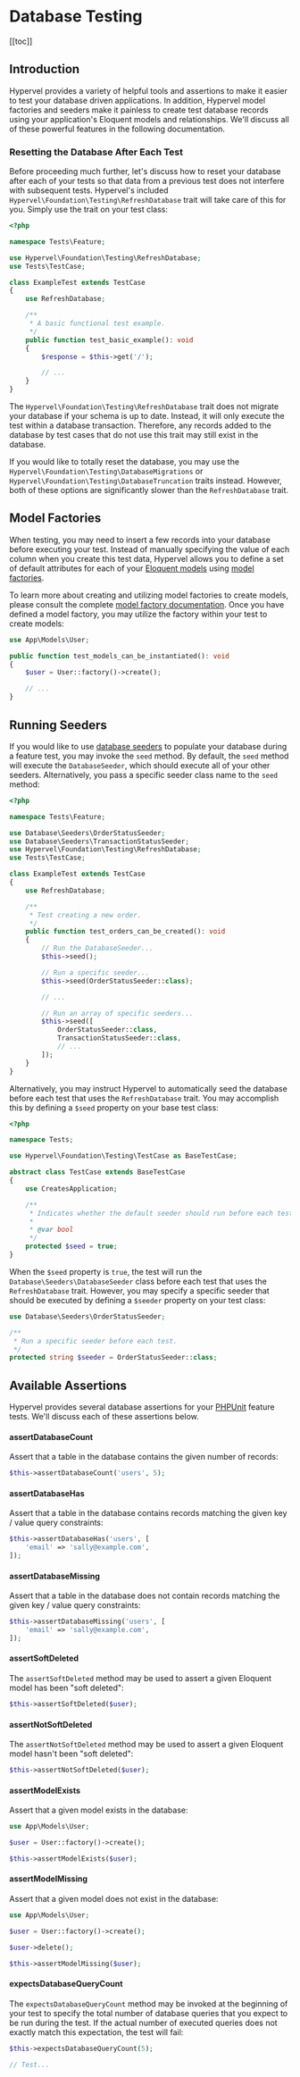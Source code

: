 # Database Testing
[[toc]]

## Introduction

Hypervel provides a variety of helpful tools and assertions to make it easier to test your database driven applications. In addition, Hypervel model factories and seeders make it painless to create test database records using your application's Eloquent models and relationships. We'll discuss all of these powerful features in the following documentation.

### Resetting the Database After Each Test

Before proceeding much further, let's discuss how to reset your database after each of your tests so that data from a previous test does not interfere with subsequent tests. Hypervel's included `Hypervel\Foundation\Testing\RefreshDatabase` trait will take care of this for you. Simply use the trait on your test class:

```php
<?php

namespace Tests\Feature;

use Hypervel\Foundation\Testing\RefreshDatabase;
use Tests\TestCase;

class ExampleTest extends TestCase
{
    use RefreshDatabase;

    /**
     * A basic functional test example.
     */
    public function test_basic_example(): void
    {
        $response = $this->get('/');

        // ...
    }
}
```

The `Hypervel\Foundation\Testing\RefreshDatabase` trait does not migrate your database if your schema is up to date. Instead, it will only execute the test within a database transaction. Therefore, any records added to the database by test cases that do not use this trait may still exist in the database.

If you would like to totally reset the database, you may use the `Hypervel\Foundation\Testing\DatabaseMigrations` or `Hypervel\Foundation\Testing\DatabaseTruncation` traits instead. However, both of these options are significantly slower than the `RefreshDatabase` trait.

## Model Factories

When testing, you may need to insert a few records into your database before executing your test. Instead of manually specifying the value of each column when you create this test data, Hypervel allows you to define a set of default attributes for each of your [Eloquent models](/docs/eloquent) using [model factories](/docs/eloquent-factories).

To learn more about creating and utilizing model factories to create models, please consult the complete [model factory documentation](/docs/eloquent-factories). Once you have defined a model factory, you may utilize the factory within your test to create models:

```php
use App\Models\User;

public function test_models_can_be_instantiated(): void
{
    $user = User::factory()->create();

    // ...
}
```

## Running Seeders

If you would like to use [database seeders](/docs/seeding) to populate your database during a feature test, you may invoke the `seed` method. By default, the `seed` method will execute the `DatabaseSeeder`, which should execute all of your other seeders. Alternatively, you pass a specific seeder class name to the `seed` method:

```php
<?php

namespace Tests\Feature;

use Database\Seeders\OrderStatusSeeder;
use Database\Seeders\TransactionStatusSeeder;
use Hypervel\Foundation\Testing\RefreshDatabase;
use Tests\TestCase;

class ExampleTest extends TestCase
{
    use RefreshDatabase;

    /**
     * Test creating a new order.
     */
    public function test_orders_can_be_created(): void
    {
        // Run the DatabaseSeeder...
        $this->seed();

        // Run a specific seeder...
        $this->seed(OrderStatusSeeder::class);

        // ...

        // Run an array of specific seeders...
        $this->seed([
            OrderStatusSeeder::class,
            TransactionStatusSeeder::class,
            // ...
        ]);
    }
}
```

Alternatively, you may instruct Hypervel to automatically seed the database before each test that uses the `RefreshDatabase` trait. You may accomplish this by defining a `$seed` property on your base test class:

```php
<?php

namespace Tests;

use Hypervel\Foundation\Testing\TestCase as BaseTestCase;

abstract class TestCase extends BaseTestCase
{
    use CreatesApplication;

    /**
     * Indicates whether the default seeder should run before each test.
     *
     * @var bool
     */
    protected $seed = true;
}
```

When the `$seed` property is `true`, the test will run the `Database\Seeders\DatabaseSeeder` class before each test that uses the `RefreshDatabase` trait. However, you may specify a specific seeder that should be executed by defining a `$seeder` property on your test class:

```php
use Database\Seeders\OrderStatusSeeder;

/**
 * Run a specific seeder before each test.
 */
protected string $seeder = OrderStatusSeeder::class;
```

## Available Assertions

Hypervel provides several database assertions for your [PHPUnit](https://phpunit.de/) feature tests. We'll discuss each of these assertions below.

#### assertDatabaseCount

Assert that a table in the database contains the given number of records:

```php
$this->assertDatabaseCount('users', 5);
```

#### assertDatabaseHas

Assert that a table in the database contains records matching the given key / value query constraints:

```php
$this->assertDatabaseHas('users', [
    'email' => 'sally@example.com',
]);
```

#### assertDatabaseMissing

Assert that a table in the database does not contain records matching the given key / value query constraints:

```php
$this->assertDatabaseMissing('users', [
    'email' => 'sally@example.com',
]);
```

#### assertSoftDeleted

The `assertSoftDeleted` method may be used to assert a given Eloquent model has been "soft deleted":

```php
$this->assertSoftDeleted($user);
```

#### assertNotSoftDeleted

The `assertNotSoftDeleted` method may be used to assert a given Eloquent model hasn't been "soft deleted":

```php
$this->assertNotSoftDeleted($user);
```

#### assertModelExists

Assert that a given model exists in the database:

```php
use App\Models\User;

$user = User::factory()->create();

$this->assertModelExists($user);
```

#### assertModelMissing

Assert that a given model does not exist in the database:

```php
use App\Models\User;

$user = User::factory()->create();

$user->delete();

$this->assertModelMissing($user);
```

#### expectsDatabaseQueryCount

The `expectsDatabaseQueryCount` method may be invoked at the beginning of your test to specify the total number of database queries that you expect to be run during the test. If the actual number of executed queries does not exactly match this expectation, the test will fail:

```php
$this->expectsDatabaseQueryCount(5);

// Test...
```